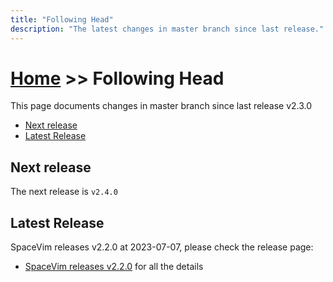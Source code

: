 ```yaml
---
title: "Following Head"
description: "The latest changes in master branch since last release."
---
```


# [Home](../) >> Following Head

This page documents changes in master branch since last release v2.3.0

<!-- vim-markdown-toc GFM -->

- [Next release](#next-release)
- [Latest Release](#latest-release)

<!-- vim-markdown-toc -->

## Next release

The next release is `v2.4.0`

<!--
call SpaceVim#dev#followHEAD#update('en')
-->
<!-- SpaceVim follow HEAD start -->
<!-- SpaceVim follow HEAD end -->

## Latest Release

SpaceVim releases v2.2.0 at 2023-07-07, please check the release page:

- [SpaceVim releases v2.2.0](https://spacevim.org/SpaceVim-release-v2.2.0/) for all the details
